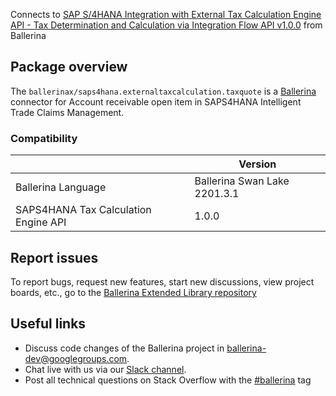 Connects to [SAP S/4HANA Integration with External Tax Calculation Engine API - Tax Determination and Calculation via Integration Flow API v1.0.0](https://api.sap.com/api/taxquote/overview) from Ballerina

## Package overview
The `ballerinax/saps4hana.externaltaxcalculation.taxquote` is a [Ballerina](https://ballerina.io/) connector for Account receivable open item in SAPS4HANA Intelligent Trade Claims Management.

### Compatibility
|                                      | Version                      |
|--------------------------------------|------------------------------|
| Ballerina Language                   | Ballerina Swan Lake 2201.3.1 |
| SAPS4HANA Tax Calculation Engine API | 1.0.0                        |

## Report issues
To report bugs, request new features, start new discussions, view project boards, etc., go to the [Ballerina Extended Library repository](https://github.com/ballerina-platform/ballerina-extended-library)

## Useful links
- Discuss code changes of the Ballerina project in [ballerina-dev@googlegroups.com](mailto:ballerina-dev@googlegroups.com).
- Chat live with us via our [Slack channel](https://ballerina.io/community/slack/).
- Post all technical questions on Stack Overflow with the [#ballerina](https://stackoverflow.com/questions/tagged/ballerina) tag
